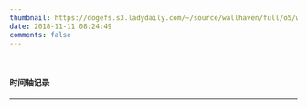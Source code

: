 ```yaml
---
thumbnail: https://dogefs.s3.ladydaily.com/~/source/wallhaven/full/o5/wallhaven-o5dqq9.jpg?w=2560&h=1440&fmt=webp
date: 2018-11-11 08:24:49
comments: false
---
```




<br>

#### 时间轴记录

---

<div class="time-axis-main">
	<ul class="time-axis"></ul>
</div>
<script src="/js/about-me.js"></script>
<br>
<br>